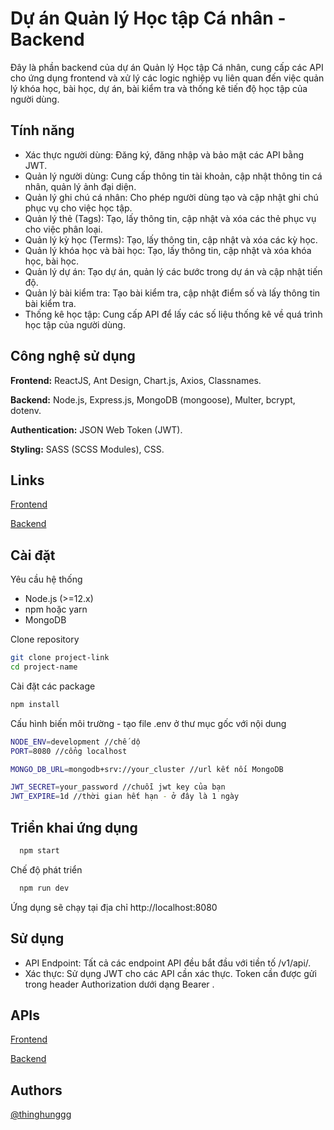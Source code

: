 # Dự án Quản lý Học tập Cá nhân - Backend

Đây là phần backend của dự án Quản lý Học tập Cá nhân, cung cấp các API cho ứng dụng frontend và xử lý các logic nghiệp vụ liên quan đến việc quản lý khóa học, bài học, dự án, bài kiểm tra và thống kê tiến độ học tập của người dùng.

## Tính năng

-   Xác thực người dùng: Đăng ký, đăng nhập và bảo mật các API bằng JWT.
-   Quản lý người dùng: Cung cấp thông tin tài khoản, cập nhật thông tin cá nhân, quản lý ảnh đại diện.
-   Quản lý ghi chú cá nhân: Cho phép người dùng tạo và cập nhật ghi chú phục vụ cho việc học tập.
-   Quản lý thẻ (Tags): Tạo, lấy thông tin, cập nhật và xóa các thẻ phục vụ cho việc phân loại.
-   Quản lý kỳ học (Terms): Tạo, lấy thông tin, cập nhật và xóa các kỳ học.
-   Quản lý khóa học và bài học: Tạo, lấy thông tin, cập nhật và xóa khóa học, bài học.
-   Quản lý dự án: Tạo dự án, quản lý các bước trong dự án và cập nhật tiến độ.
-   Quản lý bài kiểm tra: Tạo bài kiểm tra, cập nhật điểm số và lấy thông tin bài kiểm tra.
-   Thống kê học tập: Cung cấp API để lấy các số liệu thống kê về quá trình học tập của người dùng.

## Công nghệ sử dụng

**Frontend:** ReactJS, Ant Design, Chart.js, Axios, Classnames.

**Backend:** Node.js, Express.js, MongoDB (mongoose), Multer, bcrypt, dotenv.

**Authentication:** JSON Web Token (JWT).

**Styling:** SASS (SCSS Modules), CSS.

## Links

[Frontend](https://github.com/lethinhhung/NienLuanCoSo-FrontEnd)

[Backend](https://github.com/lethinhhung/NienLuanCoSo-BackEnd)

## Cài đặt

Yêu cầu hệ thống

-   Node.js (>=12.x)
-   npm hoặc yarn
-   MongoDB

Clone repository

```bash
git clone project-link
cd project-name
```

Cài đặt các package

```bash
npm install
```

Cấu hình biến môi trường - tạo file .env ở thư mục gốc với nội dung

```bash
NODE_ENV=development //chế dộ
PORT=8080 //cổng localhost

MONGO_DB_URL=mongodb+srv://your_cluster //url kết nối MongoDB

JWT_SECRET=your_password //chuỗi jwt key của bạn
JWT_EXPIRE=1d //thời gian hết hạn - ở đây là 1 ngày
```

## Triển khai ứng dụng

```bash
  npm start
```

Chế độ phát triển

```bash
  npm run dev
```

Ứng dụng sẽ chạy tại địa chỉ http://localhost:8080

## Sử dụng

-   API Endpoint: Tất cả các endpoint API đều bắt đầu với tiền tố /v1/api/.
-   Xác thực: Sử dụng JWT cho các API cần xác thực. Token cần được gửi trong header Authorization dưới dạng Bearer <token>.

## APIs

[Frontend](https://github.com/lethinhhung/NienLuanCoSo-FrontEnd/blob/main/api%20-%20frontend.txt)

[Backend](https://github.com/lethinhhung/NienLuanCoSo-BackEnd/blob/main/api%20-%20backend.txt)

## Authors

[@thinghunggg](https://github.com/lethinhhung)
